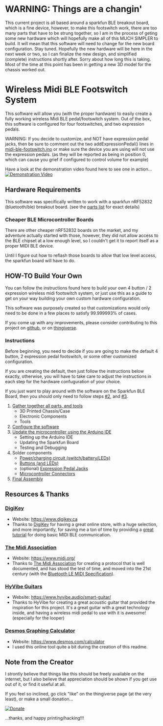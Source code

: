 # WARNING: Things are a changin'

This current project is all based around a sparkfun BLE breakout board, which is a fine device, however, to make this footswitch work, there are too many parts that have to be strung together, so I am in the process of geting some new hardware which will hopefully make all of this MUCH SIMPLER to build.  It will mean that this software will need to change for the new board configuration.  Stay tuned.  Hopefully the new hardware will be here in the next week or two, so I can finalize the new design, and simplified (complete) instructions shortly after.  Sorry about how long this is taking.  Most of the time at this point has been in getting a new 3D model for the chassis worked out.

# Wireless Midi BLE Footswitch System

This software will allow you (with the proper hardware) to easily create a fully working wireless Midi BLE pedal/footswitch system.  Out of the box, this software is configured for four footswitches, and two expression pedals.

WARNING: If you decide to customize, and NOT have expression pedal jacks, then be sure to comment out the two addExpressionPedal() lines in [midi-ble-footswitch.ino](midi-ble-footswitch.ino) or make sure the device you are using will not use the expression pedals.  (as they will be reported as being in position 0, which can cause you grief if configured to control volume for example)

Have a look at the demonstration video found here to see one in action...
[![Demonstration Video](http://img.youtube.com/vi/HWy88jRTAKY/0.jpg)](http://www.youtube.com/watch?v=HWy88jRTAKY)


## Hardware Requirements

This software was specifically written to work with a sparkfun nRF52832 (bluetooth/ble) breakout board.  (see the [parts list](README/parts-list.md) for exact details)

### Cheaper BLE Microcontroller Boards

There are other cheaper nRF52832 boards on the market, and my adventure actually started with those, however, they did not allow access to the BLE chipset at a low enough level, so I couldn't get it to report itself as a proper MIDI BLE device.

Until I figure out how to reflash those boards to allow that low level access, the sparkfun board will have to do.


## HOW-TO Build Your Own

You can follow the instructions found here to build your own 4 button / 2 expression wireless midi footswitch system, or just use this as a guide to get on your way building your own custom hardware configuration.

This software was purposely created so that customizations would only need to be done in a few places to satisfy 99.999993% of cases.

If you come up with any improvements, please consider contributing to this project on [github](https://github.com/danny6869/midi-ble-footswitch), or on [thingiverse](https://www.thingiverse.com/thing:4134488).

### Instructions

Before beginning, you need to decide if you are going to make the default 4 button, 2 expression pedal footswitch, or some other customized configuration.

If you are creating the default, then just follow the instructions below exactly, otherwise, you will have to take care to adjust the instructions in each step for the hardware confuguration of your choice.

If you just want to play around with the software on the Sparkfun BLE Board, then you should only need to follow steps [#2](README/software-configuration.md), and [#3](README/updating-the-microcontroller.md).

1. [Gather together all parts, and tools](README/parts-list.md)
   - 3D Printed Chassis/Case
   - Electronic Components
   - Tools
2. [Configure the software](README/software-configuration.md)
3. [Update the microcontroller using the Arduino IDE](README/updating-the-microcontroller.md)
   - Setting up the Arduino IDE
   - Updating the Sparkfun Board
   - Testing and Debugging
4. Solder components
   - [Power/charging circuit (switch/battery/LEDs)](README/howto-solder-power-and-charging-circuit.md)
   - [Buttons (and LEDs)](README/howto-solder-button-circuit.md)
   - (optional) [Expression Pedal Jacks](README/howto-solder-expression-pedal-jacks.md)
   - [Microcontroller Connectors](README/howto-solder-microcontroller-board.md)
5. [Final Assembly](README/final-assembly.md)

## Resources & Thanks

### [DigiKey](https://www.digikey.ca)

- Website: https://www.digikey.ca
- Thanks to [DigiKey](https://www.digikey.ca) for having a great online store, with
  a huge selection, and more importantly, for saving me a ton of time by providing
  a [great tutorial](https://www.digikey.ca/en/maker/projects/midi-ble-tutorial/6964435cd2854ed1856aeb7b177312c3)
  for doing basic MIDI BLE communication.

### [The Midi Association](https://www.midi.org/)

- Website: https://www.midi.org/
- Thanks to [The Midi Association](https://www.midi.org/) for creating a protocol
that is well documented, and has stood the test of time, and moved into the 21st
century (with the [Bluetooth LE MIDI Specification](https://www.midi.org/specifications/item/bluetooth-le-midi)).

### [HyVibe Guitars](https://www.hyvibe.audio/smart-guitar/)

- Website: https://www.hyvibe.audio/smart-guitar/
- Thanks to HyVibe for creating a great acoustic guitar that provided the inspiration for this project.  It's a great guitar with a great technology inside, and having a wireless midi pedal to use with it is awesome!  (especially for the looper)

### [Desmos Graphing Calculator](https://www.desmos.com/calculator)
- Website: https://www.desmos.com/calculator
- I used this online tool quite a bit during the creation of this readme.

## Note from the Creator

I strontly believe that things like this should be freely available on the internet, but I also believe that appreciation should be shown if you get use out of it, or find it useful at all.

If you feel so inclined, go click "like" on the thingiverse page (at the very least), or make a small donation...

[![Donate](https://www.paypalobjects.com/en_US/i/btn/btn_donateCC_LG.gif)](https://www.paypal.com/cgi-bin/webscr?cmd=_s-xclick&hosted_button_id=QGM9ZGJDVFDEA)

...thanks, and happy printing/hacking!!!


